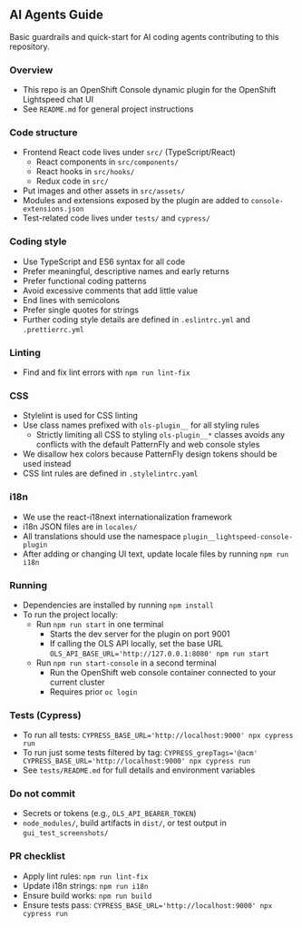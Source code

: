 ## AI Agents Guide

Basic guardrails and quick-start for AI coding agents contributing to this
repository.

### Overview

- This repo is an OpenShift Console dynamic plugin for the OpenShift Lightspeed
  chat UI
- See `README.md` for general project instructions

### Code structure

- Frontend React code lives under `src/` (TypeScript/React)
  - React components in `src/components/`
  - React hooks in `src/hooks/`
  - Redux code in `src/`
- Put images and other assets in `src/assets/`
- Modules and extensions exposed by the plugin are added to
  `console-extensions.json`
- Test-related code lives under `tests/` and `cypress/`

### Coding style

- Use TypeScript and ES6 syntax for all code
- Prefer meaningful, descriptive names and early returns
- Prefer functional coding patterns
- Avoid excessive comments that add little value
- End lines with semicolons
- Prefer single quotes for strings
- Further coding style details are defined in `.eslintrc.yml` and
  `.prettierrc.yml`

### Linting

- Find and fix lint errors with `npm run lint-fix`

### CSS

- Stylelint is used for CSS linting
- Use class names prefixed with `ols-plugin__` for all styling rules
  - Strictly limiting all CSS to styling `ols-plugin__*` classes avoids any
    conflicts with the default PatternFly and web console styles
- We disallow hex colors because PatternFly design tokens should be used instead
- CSS lint rules are defined in `.stylelintrc.yaml`

### i18n

- We use the react-i18next internationalization framework
- i18n JSON files are in `locales/`
- All translations should use the namespace `plugin__lightspeed-console-plugin`
- After adding or changing UI text, update locale files by running
  `npm run i18n`

### Running

- Dependencies are installed by running `npm install`
- To run the project locally:
  - Run `npm run start` in one terminal
    - Starts the dev server for the plugin on port 9001
    - If calling the OLS API locally, set the base URL
      `OLS_API_BASE_URL='http://127.0.0.1:8080' npm run start`
  - Run `npm run start-console` in a second terminal
    - Run the OpenShift web console container connected to your current cluster
    - Requires prior `oc login`

### Tests (Cypress)

- To run all tests: `CYPRESS_BASE_URL='http://localhost:9000' npx cypress run`
- To run just some tests filtered by tag:
  `CYPRESS_grepTags='@acm' CYPRESS_BASE_URL='http://localhost:9000' npx cypress run`
- See `tests/README.md` for full details and environment variables

### Do not commit

- Secrets or tokens (e.g., `OLS_API_BEARER_TOKEN`)
- `node_modules/`, build artifacts in `dist/`, or test output in
  `gui_test_screenshots/`

### PR checklist

- Apply lint rules: `npm run lint-fix`
- Update i18n strings: `npm run i18n`
- Ensure build works: `npm run build`
- Ensure tests pass: `CYPRESS_BASE_URL='http://localhost:9000' npx cypress run`
